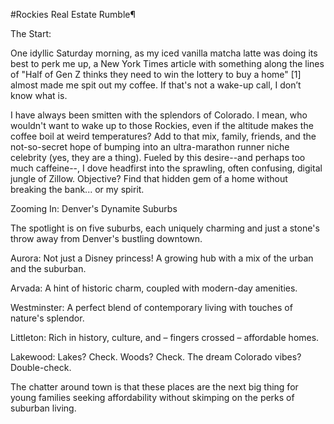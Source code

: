 #Rockies Real Estate Rumble¶


The Start:

One idyllic Saturday morning, as my iced vanilla matcha latte was doing its best to perk me up, a New York Times article with something along the lines of "Half of Gen Z thinks they need to win the lottery to buy a home" [1] almost made me spit out my coffee. If that's not a wake-up call, I don’t know what is.

I have always been smitten with the splendors of Colorado. I mean, who wouldn't want to wake up to those Rockies, even if the altitude makes the coffee boil at weird temperatures? Add to that mix, family, friends, and the not-so-secret hope of bumping into an ultra-marathon runner niche celebrity (yes, they are a thing). Fueled by this desire--and perhaps too much caffeine--, I dove headfirst into the sprawling, often confusing, digital jungle of Zillow. Objective? Find that hidden gem of a home without breaking the bank... or my spirit.

Zooming In: Denver's Dynamite Suburbs

The spotlight is on five suburbs, each uniquely charming and just a stone's throw away from Denver's bustling downtown.

Aurora: Not just a Disney princess! A growing hub with a mix of the urban and the suburban.

Arvada: A hint of historic charm, coupled with modern-day amenities.

Westminster: A perfect blend of contemporary living with touches of nature's splendor.

Littleton: Rich in history, culture, and – fingers crossed – affordable homes.

Lakewood: Lakes? Check. Woods? Check. The dream Colorado vibes? Double-check.

The chatter around town is that these places are the next big thing for young families seeking affordability without skimping on the perks of suburban living.
